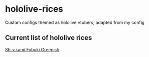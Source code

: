 # hololive-rices
Custom configs themed as hololive vtubers, adapted from my config

## Current list of hololive rices
[Shirakami Fubuki Greenish](https://github.com/Fire-The-Fox/hololive-rices/tree/shirakami-fubuki-greenish)
